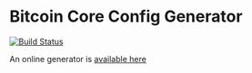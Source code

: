 # Bitcoin Core Config Generator

[![Build Status](https://travis-ci.org/jlopp/bitcoin-core-config-generator.svg?branch=master)](https://travis-ci.org/jlopp/bitcoin-core-config-generator)

An online generator is [available here](https://jlopp.github.io/bitcoin-core-config-generator)
